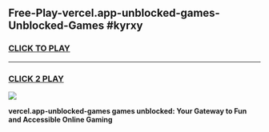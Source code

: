 
## Free-Play-vercel.app-unblocked-games-Unblocked-Games #kyrxy
<h3>
<a href="https://news.freeplayer.one?title=vercel.app-unblocked-games&ref=8M">CLICK TO PLAY</a></h3>
<hr>

<h3>
<a href="https://news.freeplayer.one?title=vercel.app-unblocked-games&ref=8M">CLICK 2 PLAY</a>
  
</h3>

<a href="https://news.freeplayer.one?title=vercel.app-unblocked-games&ref=8M"><img src="https://clearcache.store/games.png"></a>


**vercel.app-unblocked-games games unblocked: Your Gateway to Fun and Accessible Online Gaming**

